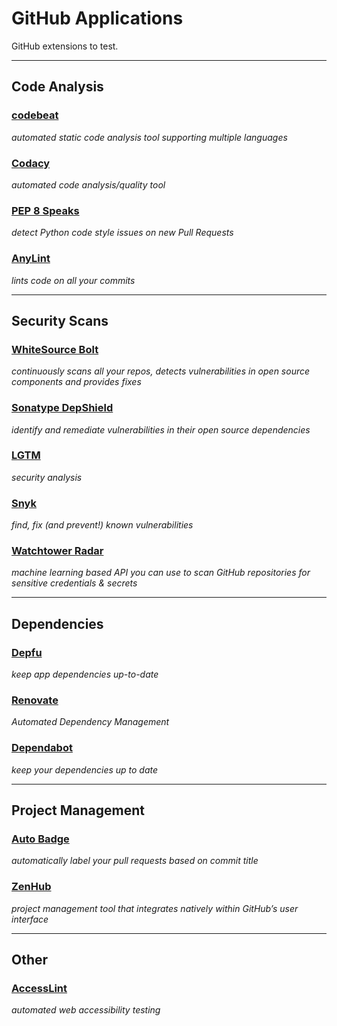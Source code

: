 GitHub Applications
===================

GitHub extensions to test.

---

Code Analysis
-------------

### [codebeat](https://github.com/marketplace/codebeat)

*automated static code analysis tool supporting multiple languages*

### [Codacy](https://github.com/marketplace/codacy)

*automated code analysis/quality tool*

### [PEP 8 Speaks](https://github.com/marketplace/pep-8-speaks)

*detect Python code style issues on new Pull Requests*

### [AnyLint](https://github.com/marketplace/anylint)

*lints code on all your commits*


---

Security Scans
--------------

### [WhiteSource Bolt](https://github.com/marketplace/whitesource-bolt)

*continuously scans all your repos, detects vulnerabilities in open source components and provides fixes*

### [Sonatype DepShield](https://github.com/marketplace/sonatype-depshield)

*identify and remediate vulnerabilities in their open source dependencies*

### [LGTM](https://github.com/marketplace/lgtm)

*security analysis*

### [Snyk](https://github.com/marketplace/snyk)

*find, fix (and prevent!) known vulnerabilities*

### [Watchtower Radar](https://github.com/marketplace/watchtower-radar)

*machine learning based API you can use to scan GitHub repositories for
sensitive credentials & secrets*


---

Dependencies
------------

### [Depfu](https://github.com/marketplace/depfu/plan/MDIyOk1hcmtldHBsYWNlTGlzdGluZ1BsYW4xNDg4#pricing-and-setup)

*keep app dependencies up-to-date*

### [Renovate](https://github.com/marketplace/renovate/plan/MDIyOk1hcmtldHBsYWNlTGlzdGluZ1BsYW45NTk=#pricing-and-setup)

*Automated Dependency Management*

### [Dependabot](https://github.com/marketplace/dependabot/plan/MDIyOk1hcmtldHBsYWNlTGlzdGluZ1BsYW4zNTQ=#pricing-and-setup)

*keep your dependencies up to date*


---

Project Management
------------------

### [Auto Badge](https://github.com/marketplace/auto-badge)

*automatically label your pull requests based on commit title*

### [ZenHub](https://github.com/marketplace/zenhub)

*project management tool that integrates natively within GitHub’s user interface*


---

Other
-----

### [AccessLint](https://github.com/marketplace/accesslint/plan/MDIyOk1hcmtldHBsYWNlTGlzdGluZ1BsYW41ODA=#pricing-and-setup)

*automated web accessibility testing*
